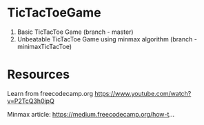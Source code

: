 # TicTacToeGame

1. Basic TicTacToe Game (branch - master)
2. Unbeatable TicTacToe Game using minmax algorithm (branch - minimaxTicTacToe)

# Resources
Learn from freecodecamp.org
https://www.youtube.com/watch?v=P2TcQ3h0ipQ

Minmax article:  https://medium.freecodecamp.org/how-t...
